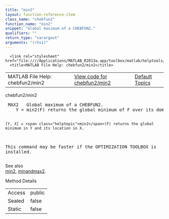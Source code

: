 ```yaml
---
title: "min2"
layout: function-reference-item
class_name: "chebfun2"
function_name: "min2"
snippet: "Global maximum of a CHEBFUN2."
qualifiers: ""
return_type: "varargout"
arguments: "(rhs1)"
---
```


<html>
   <head>
      <meta http-equiv="Content-Type" content="text/html; charset=utf-8">
   
      <link rel="stylesheet" href="file:////Applications/MATLAB_R2013a.app/toolbox/matlab/helptools/private/helpwin.css">
      <title>MATLAB File Help: chebfun2/min2</title>
   </head>
   <body>
      <!--Single-page help-->
      <table border="0" cellspacing="0" width="100%">
         <tr class="subheader">
            <td class="headertitle">MATLAB File Help: chebfun2/min2</td>
            <td class="subheader-left"><a href="matlab:edit chebfun2/min2">View code for chebfun2/min2</a></td>
            <td class="subheader-right"><a href="matlab:helpwin">Default Topics</a></td>
         </tr>
      </table>
      <div class="title">chebfun2/min2</div>
      <div class="helptext"><pre><!--helptext --> MAX2   Global maximum of a CHEBFUN2.
    Y = <span class="helptopic">min2</span>(F) returns the global minimum of F over its domain. 
    
    [Y, X] = <span class="helptopic">min2</span>(F) returns the global minimum in Y and its location in X.  
 
   This command may be faster if the OPTIMIZATION TOOLBOX is installed.</pre></div><!--after help --><!--seeAlso--><div class="footerlinktitle">See also</div><div class="footerlink"> <a href="matlab:helpwin min2">min2</a>, <a href="matlab:helpwin chebfun2/minandmax2">minandmax2</a>.
</div>
      <!--Method-->
      <div class="sectiontitle">Method Details</div>
      <table class="class-details">
         <tr>
            <td class="class-detail-label">Access</td>
            <td>public</td>
         </tr>
         <tr>
            <td class="class-detail-label">Sealed</td>
            <td>false</td>
         </tr>
         <tr>
            <td class="class-detail-label">Static</td>
            <td>false</td>
         </tr>
      </table>
   </body>
</html>
